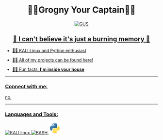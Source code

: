 <h1 align="center">👨‍✈️<strong>Grogny</strong> Your Captain👨‍✈️</h1>
<p align="center">
<a href="https://i.kym-cdn.com/entries/icons/original/000/041/650/gusripped.jpg" target="_blank" rel="noreferrer"> <img src="https://media.tenor.com/-ZTRnNnkX6gAAAAC/gustavo-fring.gif" alt="GUS" align="center" width="100" height="100"/> 
</p>

<h2 align="center">🤒 I can't believe it's just a burning memory 🧩</h2>

- 👨‍💻 KALI Linux and Python enthusiast

- 👨‍💻 All of my projects can be found here!

- 👨‍💻 Fun facts: **I'm inside your house**

---
<h3 align="left">Connect with me:</h3>
no.
<p align="left">
</p>

---
<h3 align="left">Languages and Tools:</h3>
<p align="left"> <a href="https://www.kali.org/" target="_blank" rel="noreferrer"> <img src="https://img.icons8.com/?size=512&id=qBWtR72kluCU&format=png" alt="KALI linux" width="50" height="50"/> </a> <a href="https://www.gnu.org/software/bash/" target="_blank" rel="noreferrer"> <img src="https://img.icons8.com/?size=512&id=8gWOBXY72Osj&format=png" alt="BASH" width="40" height="40"/> </a> <a href="https://www.python.org" target="_blank" rel="noreferrer"> <img src="https://raw.githubusercontent.com/devicons/devicon/master/icons/python/python-original.svg" alt="python" width="40" height="40"/> </a> </p>
